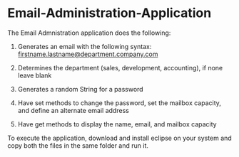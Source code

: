 # Email-Administration-Application

The Email Admnistration application does the following:

1. Generates an email with the following syntax: firstname.lastname@department.company.com

2. Determines the department (sales, development, accounting), if none leave blank

3. Generates a random String for a password

4. Have set methods to change the password, set the mailbox capacity, and define an alternate
email address

5. Have get methods to display the name, email, and mailbox capacity


To execute the application, download and install eclipse on your system and copy both the files in the same folder and run it.
